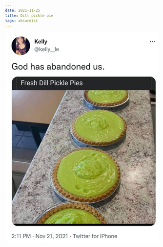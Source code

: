 ```yaml
---
date: 2021-11-25
title: Dill pickle pie
tags: absurdist
---
```


![dillpickle](https://raw.githubusercontent.com/muneer78/muneer78.github.io/master/images/dillpicklepie.jpeg)